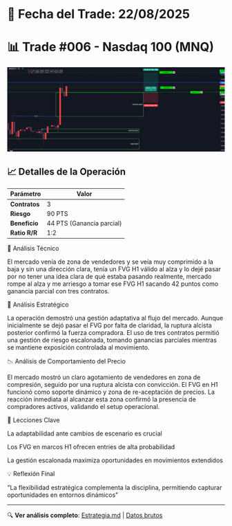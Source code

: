 # 📅 Fecha del Trade: 22/08/2025
# 📊 Trade #006 - Nasdaq 100 (MNQ)

![Gráfico del Trade](trade_006.png) <!-- Asegúrate que el nombre coincida exactamente -->

## 📈 Detalles de la Operación
| Parámetro       | Valor               |
|----------------|---------------------|
| **Contratos** | 3 |
| **Riesgo**       | 90 PTS |
| **Beneficio**    | 44 PTS (Ganancia parcial) |
| **Ratio R/R**    | 1:2        |

🎯 Análisis Técnico

El mercado venía de zona de vendedores y se veía muy comprimido a la baja y sin una dirección clara, tenía un FVG H1 válido al alza y lo dejé pasar por no tener una idea clara de qué estaba pasando realmente, mercado rompe al alza y me arriesgo a tomar ese FVG H1 sacando 42 puntos como ganancia parcial con tres contratos.

🧠 Análisis Estratégico

La operación demostró una gestión adaptativa al flujo del mercado. Aunque inicialmente se dejó pasar el FVG por falta de claridad, la ruptura alcista posterior confirmó la fuerza compradora. El uso de tres contratos permitió una gestión de riesgo escalonada, tomando ganancias parciales mientras se mantiene exposición controlada al movimiento.

📉 Análisis de Comportamiento del Precio

El mercado mostró un claro agotamiento de vendedores en zona de compresión, seguido por una ruptura alcista con convicción. El FVG en H1 funcionó como soporte dinámico y zona de re-aceptación de precios. La reacción inmediata al alcanzar esta zona confirmó la presencia de compradores activos, validando el setup operacional.

📌 Lecciones Clave

La adaptabilidad ante cambios de escenario es crucial

Los FVG en marcos H1 ofrecen entries de alta probabilidad

La gestión escalonada maximiza oportunidades en movimientos extendidos

💡 Reflexión Final

"La flexibilidad estratégica complementa la disciplina, permitiendo capturar oportunidades en entornos dinámicos"

---

🔍 **Ver análisis completo**: [Estrategia.md](estrategia.md) | [Datos brutos](/data/trade_009.csv)